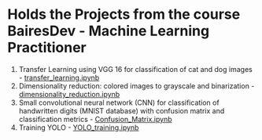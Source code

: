 # Holds the Projects from the course BairesDev - Machine Learning Practitioner
1) Transfer Learning using VGG 16 for classification of cat and dog images - [transfer_learning.ipynb](https://github.com/igornunespatricio/BairesDev-Machine-Learning-Practitioner/blob/main/transfer_learning.ipynb)
2) Dimensionality reduction: colored images to grayscale and binarization - [dimensionality_reduction.ipynb](https://github.com/igornunespatricio/BairesDev-Machine-Learning-Practitioner/blob/main/dimensionality_reduction.ipynb)
3) Small convolutional neural network (CNN) for classification of handwritten digits (MNIST database) with confusion matrix and classification metrics - [Confusion_Matrix.ipynb](https://github.com/igornunespatricio/BairesDev-Machine-Learning-Practitioner/blob/main/Confusion_Matrix.ipynb)
4) Training YOLO - [YOLO_training.ipynb](https://github.com/igornunespatricio/BairesDev-Machine-Learning-Practitioner/blob/main/YOLO_training.ipynb)
